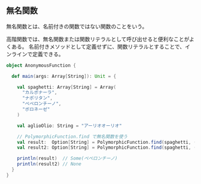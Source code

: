 ## 無名関数
無名関数とは、名前付きの関数ではない関数のことをいう。

高階関数では、無名関数または関数リテラルとして呼び出せると便利なことがよくある。
名前付きメソッドとして定義せずに、関数リテラルとすることで、インラインで定義できる。
```scala
object AnonymousFunction {

  def main(args: Array[String]): Unit = {

    val spaghetti: Array[String] = Array(
      "カルボナーラ",
      "ナポリタン",
      "ペペロンチーノ",
      "ボロネーゼ"
    )

    val aglioOlio: String = "アーリオオーリオ"

    // PolymorphicFunction.find で無名関数を使う
    val result:  Option[String] = PolymorphicFunction.find(spaghetti, (s: String) => s == "ペペロンチーノ")
    val result2: Option[String] = PolymorphicFunction.find(spaghetti, (s: String) => s == aglioOlio)

    println(result)  // Some(ペペロンチーノ)
    println(result2) // None
  }
}

```
